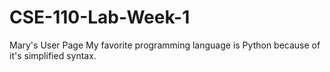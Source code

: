 # CSE-110-Lab-Week-1
Mary's User Page
My favorite programming language is Python because of it's simplified syntax.
